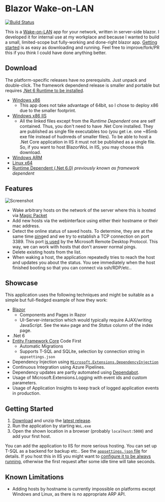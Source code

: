 # Blazor Wake-on-LAN

[![Build Status](https://dev.azure.com/georg-jung/BlazorWoL/_apis/build/status/georg-jung.BlazorWoL?branchName=master)](https://dev.azure.com/georg-jung/BlazorWoL/_build/latest?definitionId=1&branchName=master)

This is a [Wake-on-LAN](https://en.wikipedia.org/wiki/Wake-on-LAN) app for your network, written in server-side blazor. I developed it for internal use at my workplace and because I wanted to build a small, limited-scope but fully-working and done-right blazor app. [Getting started](#getting-started) is as easy as downloading and running. Feel free to improve/fork/PR this if you think I could have done anything better.

## Download

The platform-specific releases have no prerequisits. Just unpack and double-click. The framework dependend release is smaller and portable but requires [.Net 6 Runtime to be installed](https://dotnet.microsoft.com/download/dotnet-core).

* [Windows x86](https://github.com/georg-jung/BlazorWoL/releases/latest/download/win-x86.zip)
  * This app does not take advantage of 64bit, so I chose to deploy x86 due to the smaller footprint.
* [Windows x86 IIS](https://github.com/georg-jung/BlazorWoL/releases/latest/download/win-x86-iis.zip)
  * All the linked files except from the *Runtime Dependent* one are self contained. Thus, you don't need to have .Net Core installed. They are published as single file executables too (you get i.e. one ~85mb exe file instead of hudnreds of smaller files). To be able to host a .Net Core application in IIS it must not be published as a single file. So, if you want to host BlazorWoL in IIS, you may choose this download.
* [Windows ARM](https://github.com/georg-jung/BlazorWoL/releases/latest/download/win-arm.zip)
* [Linux x64](https://github.com/georg-jung/BlazorWoL/releases/latest/download/linux-x64.zip)
* [Runtime Dependent (.Net 6.0)](https://github.com/georg-jung/BlazorWoL/releases/latest/download/fdd.zip) *previously known as framework dependent*

## Features

![Screenshot](screenshot-01-index.png)

* Wake arbitrary hosts on the network of the server where this is hosted via [Magic Packet](https://superuser.com/a/1066637)
* Add new hosts via the webinterface using either their hostname or their mac address.
* Detect the online status of saved hosts. To determine, they are at the same time [ping](https://en.wikipedia.org/wiki/Ping_(networking_utility))ed and we try to establish a TCP connection on port 3389. This port [is used](https://serverfault.com/a/12006) by the Microsoft Remote Desktop Protocol. This way, we can work with hosts that don't answer normal pings.
* Delete existing hosts from the list.
* When waking a host, the application repeatedly tries to reach the host and updates you about the status. You see immediately when the host finished booting so that you can connect via ssh/RDP/etc..

## Showcase

This application uses the following techniques and might be suitable as a simple but full-fledged example of how they work:

* [Blazor](https://dotnet.microsoft.com/apps/aspnet/web-apps/blazor)
  * Components and Pages in Razor
  * UI-Server-interaction which would typically require AJAX/writing JavaScript. See the `Wake` page and the *Status* column of the index page.
* .Net 6
* [Entity Framework Core](https://docs.microsoft.com/en-us/ef/core/) Code First
  * Automatic Migrations
  * Supports T-SQL and SQLite, selection by connection string in `appsettings.json`
* Dependency Injection using [`Microsoft.Extensions.DependencyInjection`](https://www.nuget.org/packages/Microsoft.Extensions.DependencyInjection/)
* Continuous Integration using Azure Pipelines.
* Dependency updates are partly automated using [Dependabot](https://dependabot.com/).
* Usage of Microsoft.Extensions.Logging with event ids and custom parameters.
* Usage of Application Insights to keep track of logged application events in production.

## Getting Started

1. [Download](#download) and unzip the [latest release](https://github.com/georg-jung/BlazorWoL/releases/latest/).
2. Run the application by starting `WoL.exe`
3. Open the shown location in a browser (probably `localhost:5000`) and add your first host.

You can add the application to IIS for more serious hosting. You can set up T-SQL as a backend for backup etc.. See the [`appsettings.json` file](WoL/appsettings.json) for details. If you host this in IIS you might want to [configure it to be always running](https://serverfault.com/a/823531), otherwise the first request after some idle time will take seconds.

## Known Limitations

* Adding hosts by hostname is currently impossible on platforms except Windows and Linux, as there is no appropriate ARP API.
